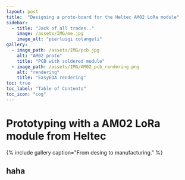 ```yaml
---
layout: post
title:  "Designing a proto-board for the Heltec AM02 LoRa module"
sidebar:
  - title: "Jack of all trades.."
    image: /assets/IMG/me.jpg
    image_alt: "pierluigi colangeli"
gallery:
  - image_path: /assets/IMG/pcb.jpg
    alt: "AM02 proto"
    title: "PCB with soldered module"
  - image_path: /assets/IMG/AM02_pcb_rendering.png
    alt: "rendering"
    title: "EasyEDA rendering"
toc: true
toc_label: "Table of Contents"
toc_icon: "cog"
---
```


# Prototyping with a AM02 LoRa module from Heltec

{% include gallery caption="From desing to manufacturing." %}

## haha

